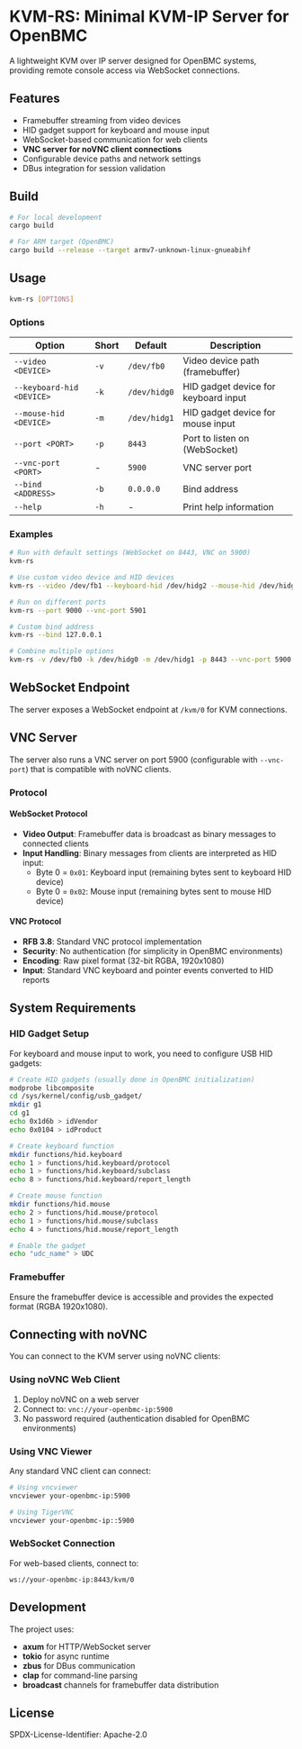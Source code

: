 # KVM-RS: Minimal KVM-IP Server for OpenBMC

A lightweight KVM over IP server designed for OpenBMC systems, providing remote console access via WebSocket connections.

## Features

- Framebuffer streaming from video devices
- HID gadget support for keyboard and mouse input
- WebSocket-based communication for web clients
- **VNC server for noVNC client connections**
- Configurable device paths and network settings
- DBus integration for session validation

## Build

```bash
# For local development
cargo build

# For ARM target (OpenBMC)
cargo build --release --target armv7-unknown-linux-gnueabihf
```

## Usage

```bash
kvm-rs [OPTIONS]
```

### Options

| Option | Short | Default | Description |
|--------|-------|---------|-------------|
| `--video <DEVICE>` | `-v` | `/dev/fb0` | Video device path (framebuffer) |
| `--keyboard-hid <DEVICE>` | `-k` | `/dev/hidg0` | HID gadget device for keyboard input |
| `--mouse-hid <DEVICE>` | `-m` | `/dev/hidg1` | HID gadget device for mouse input |
| `--port <PORT>` | `-p` | `8443` | Port to listen on (WebSocket) |
| `--vnc-port <PORT>` | - | `5900` | VNC server port |
| `--bind <ADDRESS>` | `-b` | `0.0.0.0` | Bind address |
| `--help` | `-h` | - | Print help information |

### Examples

```bash
# Run with default settings (WebSocket on 8443, VNC on 5900)
kvm-rs

# Use custom video device and HID devices
kvm-rs --video /dev/fb1 --keyboard-hid /dev/hidg2 --mouse-hid /dev/hidg3

# Run on different ports
kvm-rs --port 9000 --vnc-port 5901

# Custom bind address
kvm-rs --bind 127.0.0.1

# Combine multiple options
kvm-rs -v /dev/fb0 -k /dev/hidg0 -m /dev/hidg1 -p 8443 --vnc-port 5900 -b 0.0.0.0
```

## WebSocket Endpoint

The server exposes a WebSocket endpoint at `/kvm/0` for KVM connections.

## VNC Server

The server also runs a VNC server on port 5900 (configurable with `--vnc-port`) that is compatible with noVNC clients.

### Protocol

#### WebSocket Protocol
- **Video Output**: Framebuffer data is broadcast as binary messages to connected clients
- **Input Handling**: Binary messages from clients are interpreted as HID input:
  - Byte 0 = `0x01`: Keyboard input (remaining bytes sent to keyboard HID device)
  - Byte 0 = `0x02`: Mouse input (remaining bytes sent to mouse HID device)

#### VNC Protocol
- **RFB 3.8**: Standard VNC protocol implementation
- **Security**: No authentication (for simplicity in OpenBMC environments)
- **Encoding**: Raw pixel format (32-bit RGBA, 1920x1080)
- **Input**: Standard VNC keyboard and pointer events converted to HID reports

## System Requirements

### HID Gadget Setup

For keyboard and mouse input to work, you need to configure USB HID gadgets:

```bash
# Create HID gadgets (usually done in OpenBMC initialization)
modprobe libcomposite
cd /sys/kernel/config/usb_gadget/
mkdir g1
cd g1
echo 0x1d6b > idVendor
echo 0x0104 > idProduct

# Create keyboard function
mkdir functions/hid.keyboard
echo 1 > functions/hid.keyboard/protocol
echo 1 > functions/hid.keyboard/subclass
echo 8 > functions/hid.keyboard/report_length

# Create mouse function  
mkdir functions/hid.mouse
echo 2 > functions/hid.mouse/protocol
echo 1 > functions/hid.mouse/subclass
echo 4 > functions/hid.mouse/report_length

# Enable the gadget
echo "udc_name" > UDC
```

### Framebuffer

Ensure the framebuffer device is accessible and provides the expected format (RGBA 1920x1080).

## Connecting with noVNC

You can connect to the KVM server using noVNC clients:

### Using noVNC Web Client

1. Deploy noVNC on a web server
2. Connect to: `vnc://your-openbmc-ip:5900`
3. No password required (authentication disabled for OpenBMC environments)

### Using VNC Viewer

Any standard VNC client can connect:
```bash
# Using vncviewer
vncviewer your-openbmc-ip:5900

# Using TigerVNC
vncviewer your-openbmc-ip::5900
```

### WebSocket Connection

For web-based clients, connect to:
```
ws://your-openbmc-ip:8443/kvm/0
```

## Development

The project uses:
- **axum** for HTTP/WebSocket server
- **tokio** for async runtime
- **zbus** for DBus communication
- **clap** for command-line parsing
- **broadcast** channels for framebuffer data distribution

## License

SPDX-License-Identifier: Apache-2.0
